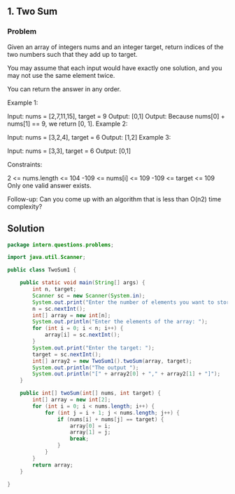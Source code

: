 ## 1. Two Sum

### Problem

Given an array of integers nums and an integer target, return indices of the two numbers such that they add up to target.

You may assume that each input would have exactly one solution, and you may not use the same element twice.

You can return the answer in any order.

 

Example 1:

Input: nums = [2,7,11,15], target = 9
Output: [0,1]
Output: Because nums[0] + nums[1] == 9, we return [0, 1].
Example 2:

Input: nums = [3,2,4], target = 6
Output: [1,2]
Example 3:

Input: nums = [3,3], target = 6
Output: [0,1]
 

Constraints:

2 <= nums.length <= 104
-109 <= nums[i] <= 109
-109 <= target <= 109
Only one valid answer exists.
 

Follow-up: Can you come up with an algorithm that is less than O(n2) time complexity?

## Solution

```java
package intern.questions.problems;

import java.util.Scanner;

public class TwoSum1 {

	public static void main(String[] args) {
		int n, target;
		Scanner sc = new Scanner(System.in);
		System.out.print("Enter the number of elements you want to store: ");
		n = sc.nextInt();
		int[] array = new int[n];
		System.out.println("Enter the elements of the array: ");
		for (int i = 0; i < n; i++) {
			array[i] = sc.nextInt();
		}
		System.out.print("Enter the target: ");
		target = sc.nextInt();
		int[] array2 = new TwoSum1().twoSum(array, target);
		System.out.println("The output ");
		System.out.println("[" + array2[0] + "," + array2[1] + "]");
	}

	public int[] twoSum(int[] nums, int target) {
		int[] array = new int[2];
		for (int i = 0; i < nums.length; i++) {
			for (int j = i + 1; j < nums.length; j++) {
				if (nums[i] + nums[j] == target) {
					array[0] = i;
					array[1] = j;
					break;
				}
			}
		}
		return array;
	}

}
```

